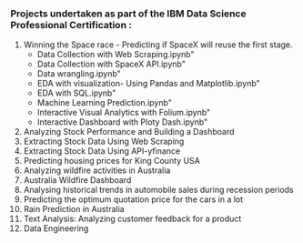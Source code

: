  ### Projects undertaken as part of the IBM Data Science Professional Certification :
1. Winning the Space race - Predicting if SpaceX  will reuse the first stage.
   *	Data Collection with Web Scraping.ipynb"
   * Data Collection with SpaceX API.ipynb"
   * Data wrangling.ipynb"
   * EDA with visualization- Using Pandas and Matplotlib.ipynb"
   * EDA with SQL.ipynb"
   * Machine Learning Prediction.ipynb"
   * Interactive Visual Analytics with Folium.ipynb"
   * Interactive Dashboard with Ploty Dash.ipynb"
3. Analyzing Stock Performance and Building a Dashboard
4. Extracting Stock Data Using  Web Scraping
5. Extracting Stock Data Using  API-yfinance
6. Predicting housing prices for King County USA
7. Analyzing wildfire activities in Australia
8. Australia Wildfire Dashboard
9. Analysing historical trends in automobile sales during recession periods
10. Predicting the optimum quotation price for the cars in a lot
11. Rain Prediction in Australia
12. Text Analysis: Analyzing customer feedback for a product
13. Data Engineering
